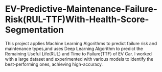 # EV-Predictive-Maintenance-Failure-Risk(RUL-TTF)With-Health-Score-Segmentation
This project applies Machine Learning Algorithms to predict failure risk and maintenance types,and uses Deep Learning Algorithm to predict the Remaining Useful Life(RUL) and Time to Failure(TTF) of EV Car. I worked with a large dataset and experimented with various models to identify the best-performing ones, achieving high-accuracy.
